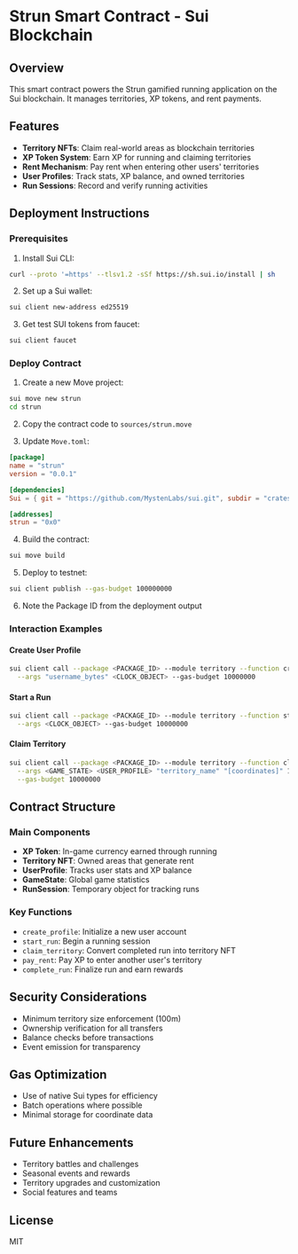 # Strun Smart Contract - Sui Blockchain

## Overview
This smart contract powers the Strun gamified running application on the Sui blockchain. It manages territories, XP tokens, and rent payments.

## Features
- **Territory NFTs**: Claim real-world areas as blockchain territories
- **XP Token System**: Earn XP for running and claiming territories
- **Rent Mechanism**: Pay rent when entering other users' territories
- **User Profiles**: Track stats, XP balance, and owned territories
- **Run Sessions**: Record and verify running activities

## Deployment Instructions

### Prerequisites
1. Install Sui CLI:
```bash
curl --proto '=https' --tlsv1.2 -sSf https://sh.sui.io/install | sh
```

2. Set up a Sui wallet:
```bash
sui client new-address ed25519
```

3. Get test SUI tokens from faucet:
```bash
sui client faucet
```

### Deploy Contract

1. Create a new Move project:
```bash
sui move new strun
cd strun
```

2. Copy the contract code to `sources/strun.move`

3. Update `Move.toml`:
```toml
[package]
name = "strun"
version = "0.0.1"

[dependencies]
Sui = { git = "https://github.com/MystenLabs/sui.git", subdir = "crates/sui-framework/packages/sui-framework", rev = "mainnet" }

[addresses]
strun = "0x0"
```

4. Build the contract:
```bash
sui move build
```

5. Deploy to testnet:
```bash
sui client publish --gas-budget 100000000
```

6. Note the Package ID from the deployment output

### Interaction Examples

#### Create User Profile
```bash
sui client call --package <PACKAGE_ID> --module territory --function create_profile \
  --args "username_bytes" <CLOCK_OBJECT> --gas-budget 10000000
```

#### Start a Run
```bash
sui client call --package <PACKAGE_ID> --module territory --function start_run \
  --args <CLOCK_OBJECT> --gas-budget 10000000
```

#### Claim Territory
```bash
sui client call --package <PACKAGE_ID> --module territory --function claim_territory \
  --args <GAME_STATE> <USER_PROFILE> "territory_name" "[coordinates]" 1000 100 <CLOCK_OBJECT> \
  --gas-budget 10000000
```

## Contract Structure

### Main Components
- **XP Token**: In-game currency earned through running
- **Territory NFT**: Owned areas that generate rent
- **UserProfile**: Tracks user stats and XP balance
- **GameState**: Global game statistics
- **RunSession**: Temporary object for tracking runs

### Key Functions
- `create_profile`: Initialize a new user account
- `start_run`: Begin a running session
- `claim_territory`: Convert completed run into territory NFT
- `pay_rent`: Pay XP to enter another user's territory
- `complete_run`: Finalize run and earn rewards

## Security Considerations
- Minimum territory size enforcement (100m)
- Ownership verification for all transfers
- Balance checks before transactions
- Event emission for transparency

## Gas Optimization
- Use of native Sui types for efficiency
- Batch operations where possible
- Minimal storage for coordinate data

## Future Enhancements
- Territory battles and challenges
- Seasonal events and rewards
- Territory upgrades and customization
- Social features and teams

## License
MIT